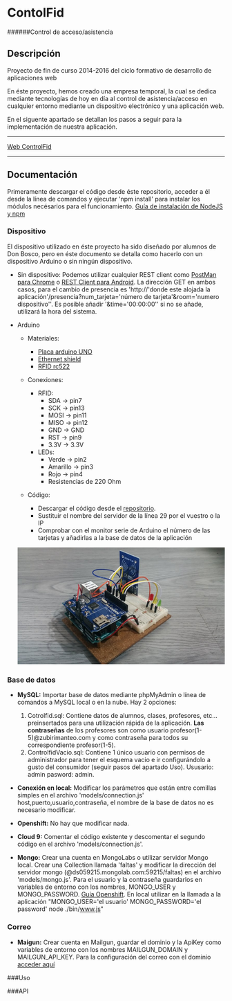 # ContolFid

######Control de acceso/asistencia 

## Descripción

Proyecto de fin de curso 2014-2016 del ciclo formativo de desarrollo de aplicaciones web

En éste proyecto, hemos creado una empresa temporal, la cual se dedica mediante tecnologías de hoy en día al control de asistencia/acceso en cualquier entorno mediante un dispositivo electrónico y una aplicación web.

En el siguente apartado se detallan los pasos a seguir para la implementación de nuestra aplicación.

* * *

[Web ControlFid](controlfid.zubirimanteoweb.com)  

* * *

## Documentación

Primeramente descargar el código desde éste repositorio, acceder a él desde la línea de comandos y ejecutar 'npm install' para instalar los módulos necésarios para el funcionamiento. [Guía de instalación de NodeJS y npm](https://github.com/ionatibia/nodejs)

### Dispositivo

El dispositivo utilizado en éste proyecto ha sido diseñado por alumnos de Don Bosco, pero en éste documento se detalla como hacerlo con un dispositivo Arduino o sin ningún dispositivo.

*	Sin dispositivo: Podemos utilizar cualquier REST client como [PostMan para Chrome](https://chrome.google.com/webstore/detail/postman/fhbjgbiflinjbdggehcddcbncdddomop) o [REST Client para Android](https://play.google.com/store/apps/details?id=com.sourcestream.android.restclient&hl=es). La dirección GET en ambos casos, para el cambio de presencia es 'http://'donde este alojada la aplicación'/presencia?num_tarjeta='número de tarjeta'&room='numero dispositivo''.
Es posible añadir '&time='00:00:00'' si no se añade, utilizará la hora del sistema.

*  Arduino

	*	Materiales: 
		*	[Placa arduino UNO](https://www.google.es/search?sourceid=chrome-psyapi2&ion=1&espv=2&ie=UTF-8&q=arduino%20UNO&oq=arduino%20UNO&aqs=chrome..69i57j0l5.2722j0j7)
		*	[Ethernet shield](https://www.google.es/search?sourceid=chrome-psyapi2&ion=1&espv=2&ie=UTF-8&q=ethernet%20shield%20arduino&oq=ethernet%20shield%20&aqs=chrome.1.69i57j0l5.4435j0j9)
		*	[RFID rc522](https://www.google.es/search?espv=2&q=arduino+rfid+rc522&oq=arduino+rfi&gs_l=serp.1.1.0l10.26130.28270.0.30137.11.11.0.0.0.0.116.913.7j3.10.0....0...1c.1.64.serp..1.10.910.z9XDkjYuEvo)

	*	Conexiones:
		*	RFID:
			*	SDA -> pin7
			*	SCK -> pin13
			*	MOSI -> pin11
			*	MISO -> pin12
			*	GND -> GND
			*	RST -> pin9
			*	3.3V -> 3.3V
		*	LEDs:
			*	Verde -> pin2
			*	Amarillo -> pin3
			*	Rojo -> pin4
			*	Resistencias de 220 Ohm

	*	Código:
		*	Descargar el código desde el [repositorio](https://github.com/ionatibia/Arduino_Proyects/tree/master/proyecto27_Controlfid_V1).
		*	Sustituir el nombre del servidor de la línea 29 por el vuestro o la IP
		*	Comprobar con el monitor serie de Arduino el número de las tarjetas y añadirlas a la base de datos de la aplicación

	![Sin titulo](public/images/arduino.jpg)


### Base de datos

*   **MySQL:** Importar base de datos mediante phpMyAdmin o línea de comandos a MySQL local o en la nube. Hay 2 opciones:
    1.  Cotrolfid.sql: Contiene datos de alumnos, clases, profesores, etc... preinsertados para una utilización rápida de la aplicación. **Las contraseñas** de los profesores son como usuario profesor(1-5)@zubirimanteo.com y como contraseña para todos su correspondiente profesor(1-5).
    2.  ControlfidVacio.sql: Contiene 1 único usuario con permisos de administrador para tener el esquema vacio e ir configurándolo a gusto del consumidor (seguir pasos del apartado Uso). Ususario: admin pasword: admin.

*   **Conexión en local:** Modificar los parámetros que están entre comillas simples en el archivo 'models/connection.js' host,puerto,usuario,contraseña, el nombre de la base de datos no es necesario modificar.
*   **Openshift:** No hay que modificar nada.
*   **Cloud 9:** Comentar el código existente y descomentar el segundo código en el archivo 'models/connection.js'.

*   **Mongo:** Crear una cuenta en MongoLabs o utilizar servidor Mongo local. Crear una Collection llamada 'faltas' y modificar la dirección del servidor mongo (@ds059215.mongolab.com:59215/faltas) en el archivo 'models/mongo.js'. Para el usuario y la contraseña guardarlos en variables de entorno con los nombres, MONGO_USER y MONGO_PASSWORD. [Guía Openshift](https://developers.openshift.com/en/managing-environment-variables.html). En local utilizar en la llamada a la aplicación "MONGO_USER='el usuario' MONGO_PASSWORD='el password' node ./bin/www.js"

### Correo

*   **Maigun:** Crear cuenta en Mailgun, guardar el dominio y la ApiKey como variables de entorno con los nombres MAILGUN_DOMAIN y MAILGUN_API_KEY. Para la configuración del correo con el dominio [acceder aquí](https://github.com/ionatibia/php/tree/master/tests/3-mailgun)


###Uso

###API